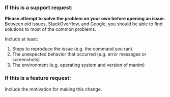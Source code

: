 ### If this is a support request:

**Please attempt to solve the problem on your own before opening an issue.**
Between old issues, StackOverflow, and Google, you should be able to find
solutions to most of the common problems.

Include at least:
1. Steps to reproduce the issue (e.g. the command you ran)
2. The unexpected behavior that occurred (e.g. error messages or screenshots)
3. The environment (e.g. operating system and version of manim)


### If this is a feature request:
Include the motivation for making this change.
